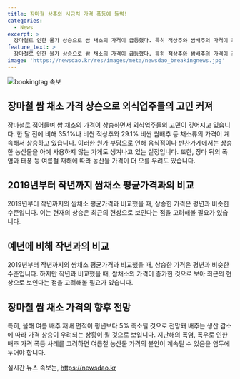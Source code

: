 ```yaml
---
title: 장마철 상추와 시금치 가격 폭등에 들썩!
categories:
  - News
excerpt: >
  장마철로 인한 물가 상승으로 쌈 채소의 가격이 급등했다. 특히 적상추와 쌈배추의 가격이 최대 29.1%까지 상승하여 외식업주들의 고민이 깊어지고 있다. 시금치와 당근의 가격 또한 크게 상승하여 가격 부담이 커진 농산물을 사용하지 않는 음식점과 반찬가게가 늘어나고 있다. 이러한 상황에서 장마 뒤의 폭염과 태풍으로 인해 농산물값이 더 오를 수 있는 상황이 예상되고 있다. 특히 올해 여름 배추 생산이 줄어들 것으로 예상되어 가격 상승 우려가 커지고 있다.
feature_text: >
  장마철로 인한 물가 상승으로 쌈 채소의 가격이 급등했다. 특히 적상추와 쌈배추의 가격이 최대 29.1%까지 상승하여 외식업주들의 고민이 깊어지고 있다. 시금치와 당근의 가격 또한 크게 상승하여 가격 부담이 커진 농산물을 사용하지 않는 음식점과 반찬가게가 늘어나고 있다. 이러한 상황에서 장마 뒤의 폭염과 태풍으로 인해 농산물값이 더 오를 수 있는 상황이 예상되고 있다. 특히 올해 여름 배추 생산이 줄어들 것으로 예상되어 가격 상승 우려가 커지고 있다.
image: 'https://newsdao.kr/res/images/meta/newsdao_breakingnews.jpg'
---
```


<p><img src="https://newsdao.kr/res/images/meta/newsdao_breakingnews.jpg" alt="bookingtag 속보" /></p>

<h2 data-ke-size="size26">장마철 쌈 채소 가격 상슨으로 외식업주들의 고민 커져</h2>

<p data-ke-size="size16">장마철로 접어들며 쌈 채소의 가격이 상승하면서 외식업주들의 고민이 깊어지고 있습니다. 한 달 전에 비해 35.1%나 비싼 적상추와 29.1% 비싼 쌈배추 등 채소류의 가격이 계속해서 상승하고 있습니다. 이러한 원가 부담으로 인해 음식점이나 반찬가게에서는 상승한 농산물을 아예 사용하지 않는 가게도 생겨나고 있는 실정입니다. 또한, 장마 뒤의 폭염과 태풍 등 여름철 재해에 따라 농산물 가격이 더 오를 우려도 있습니다.</p>

<h2 data-ke-size="size26">2019년부터 작년까지 쌈채소 평균가격과의 비교</h2>

<p data-ke-size="size16">2019년부터 작년까지의 쌈채소 평균가격과 비교했을 때, 상승한 가격은 평년과 비슷한 수준입니다. 이는 현재의 상승은 최근의 현상으로 보인다는 점을 고려해볼 필요가 있습니다.</p>

<h2 data-ke-size="size26">예년에 비해 작년과의 비교</h2>

<p data-ke-size="size16">2019년부터 작년까지의 쌈채소 평균가격과 비교했을 때, 상승한 가격은 평년과 비슷한 수준입니다. 하지만 작년과 비교했을 때, 쌈채소의 가격이 증가한 것으로 보아 최근의 현상으로 보인다는 점을 고려해볼 필요가 있습니다.</p>

<h2 data-ke-size="size26">장마철 쌈 채소 가격의 향후 전망</h2>

<p data-ke-size="size16">특히, 올해 여름 배추 재배 면적이 평년보다 5% 축소될 것으로 전망돼 배추는 생산 감소에 따라 가격 상승이 우려되는 상황이 될 것으로 보입니다. 지난해의 폭염, 폭우로 인한 배추 가격 폭등 사례를 고려하면 여름철 농산물 가격의 불안이 계속될 수 있음을 염두에 두어야 합니다.</p>
실시간 뉴스 속보는, <a href="https://newsdao.kr" rel="dofollow">https://newsdao.kr</a>


